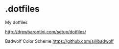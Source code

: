 # .dotfiles
My dotfiles

http://drewbarontini.com/setup/dotfiles/

Badwolf Color Scheme
https://github.com/sjl/badwolf
